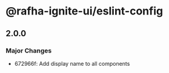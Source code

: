 # @rafha-ignite-ui/eslint-config

## 2.0.0

### Major Changes

- 672966f: Add display name to all components
